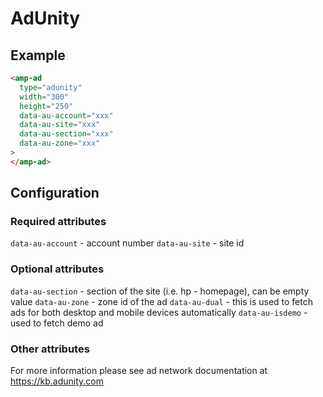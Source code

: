<!---
Copyright 2018 The AMP HTML Authors. All Rights Reserved.

Licensed under the Apache License, Version 2.0 (the "License");
you may not use this file except in compliance with the License.
You may obtain a copy of the License at

      http://www.apache.org/licenses/LICENSE-2.0

Unless required by applicable law or agreed to in writing, software
distributed under the License is distributed on an "AS-IS" BASIS,
WITHOUT WARRANTIES OR CONDITIONS OF ANY KIND, either express or implied.
See the License for the specific language governing permissions and
limitations under the License.
-->

# AdUnity

## Example

```html
<amp-ad
  type="adunity"
  width="300"
  height="250"
  data-au-account="xxx"
  data-au-site="xxx"
  data-au-section="xxx"
  data-au-zone="xxx"
>
</amp-ad>
```

## Configuration

### Required attributes

`data-au-account` - account number `data-au-site` - site id

### Optional attributes

`data-au-section` - section of the site (i.e. hp - homepage), can be empty value
`data-au-zone` - zone id of the ad `data-au-dual` - this is used to fetch ads
for both desktop and mobile devices automatically `data-au-isdemo` - used to
fetch demo ad

### Other attributes

For more information please see ad network documentation at
<https://kb.adunity.com>
